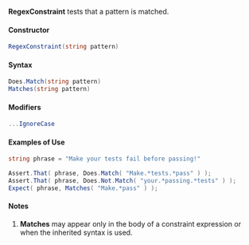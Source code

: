 **RegexConstraint** tests that a pattern is matched.

#### Constructor

```C#
RegexConstraint(string pattern)
```

#### Syntax

```C#
Does.Match(string pattern)
Matches(string pattern)
```

#### Modifiers

```C#
...IgnoreCase
```

#### Examples of Use

```C#
string phrase = "Make your tests fail before passing!"

Assert.That( phrase, Does.Match( "Make.*tests.*pass" ) );
Assert.That( phrase, Does.Not.Match( "your.*passing.*tests" ) );
Expect( phrase, Matches( "Make.*pass" ) );
```

#### Notes
1. **Matches** may appear only in the body of a constraint 
   expression or when the inherited syntax is used.

